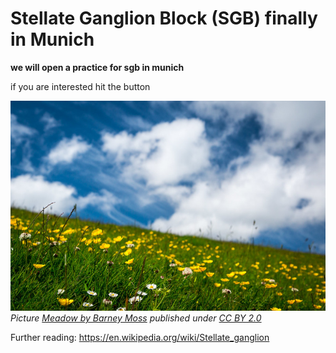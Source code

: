 # Stellate Ganglion Block (SGB) finally in Munich

**we will open a practice for sgb in munich**

if you are interested hit the button


![Meadow](/18304602075_1007d2f2db_c.jpg "Meadow")<br>*Picture [Meadow by Barney Moss](https://www.flickr.com/photos/barneymoss/18304602075/) published under [CC BY 2.0](https://creativecommons.org/licenses/by/2.0/)*

Further reading: <https://en.wikipedia.org/wiki/Stellate_ganglion>

